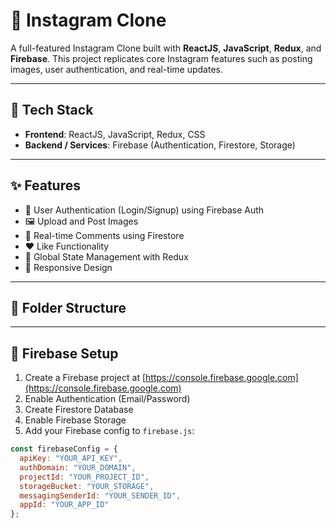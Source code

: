 # 📸 Instagram Clone

A full-featured Instagram Clone built with **ReactJS**, **JavaScript**, **Redux**, and **Firebase**. This project replicates core Instagram features such as posting images, user authentication, and real-time updates.


---

## 🔧 Tech Stack

- **Frontend**: ReactJS, JavaScript, Redux, CSS
- **Backend / Services**: Firebase (Authentication, Firestore, Storage)

---

## ✨ Features

- 🔐 User Authentication (Login/Signup) using Firebase Auth
- 🖼️ Upload and Post Images
- 💬 Real-time Comments using Firestore
- ❤️ Like Functionality
- 🧠 Global State Management with Redux
- 📱 Responsive Design

---

## 📁 Folder Structure

---

## 🔌 Firebase Setup

1. Create a Firebase project at [https://console.firebase.google.com](https://console.firebase.google.com)
2. Enable Authentication (Email/Password)
3. Create Firestore Database
4. Enable Firebase Storage
5. Add your Firebase config to `firebase.js`:

```js
const firebaseConfig = {
  apiKey: "YOUR_API_KEY",
  authDomain: "YOUR_DOMAIN",
  projectId: "YOUR_PROJECT_ID",
  storageBucket: "YOUR_STORAGE",
  messagingSenderId: "YOUR_SENDER_ID",
  appId: "YOUR_APP_ID"
};


